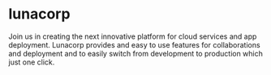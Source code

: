 # lunacorp
Join us in creating the next innovative platform for cloud services and app deployment. Lunacorp provides and easy to use features for collaborations and deployment and to easily switch from development to production which just one click.
